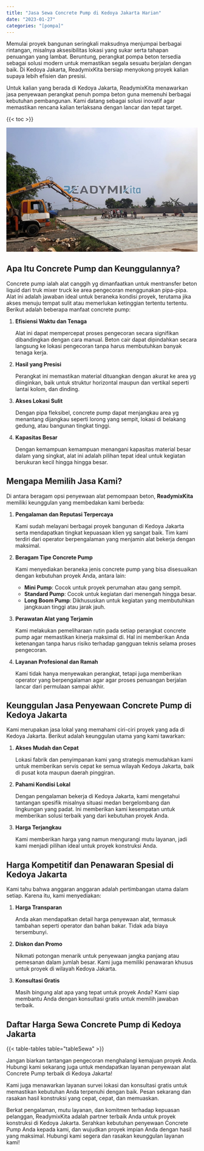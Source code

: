 ```yaml
---
title: "Jasa Sewa Concrete Pump di Kedoya Jakarta Harian"
date: "2023-01-27"
categories: "[pompa]"
---
```


Memulai proyek bangunan seringkali maksudnya menjumpai berbagai rintangan, misalnya aksesibilitas lokasi yang sukar serta tahapan penuangan yang lambat. Beruntung, perangkat pompa beton tersedia sebagai solusi modern untuk memastikan segala sesuatu berjalan dengan baik. Di Kedoya Jakarta, ReadymixKita bersiap menyokong proyek kalian supaya lebih efisien dan presisi.

Untuk kalian yang berada di Kedoya Jakarta, ReadymixKita menawarkan jasa penyewaan perangkat penuh pompa beton guna memenuhi berbagai kebutuhan pembangunan. Kami datang sebagai solusi inovatif agar memastikan rencana kalian terlaksana dengan lancar dan tepat target.

{{< toc >}}

![Jasa Sewa Concrete Pump di Kedoya Jakarta Harian](/images/pompa/sewa-pompa-09.jpg)

## Apa Itu Concrete Pump dan Keunggulannya?

Concrete pump ialah alat canggih yg dimanfaatkan untuk mentransfer beton liquid dari truk mixer truck ke area pengecoran menggunakan pipa-pipa. Alat ini adalah jawaban ideal untuk beraneka kondisi proyek, terutama jika akses menuju tempat sulit atau memerlukan ketinggian tertentu tertentu. Berikut adalah beberapa manfaat concrete pump:

1. **Efisiensi Waktu dan Tenaga**

   Alat ini dapat mempercepat proses pengecoran secara signifikan dibandingkan dengan cara manual. Beton cair dapat dipindahkan secara langsung ke lokasi pengecoran tanpa harus membutuhkan banyak tenaga kerja.

2. **Hasil yang Presisi**

   Perangkat ini memastikan material dituangkan dengan akurat ke area yg diinginkan, baik untuk struktur horizontal maupun dan vertikal seperti lantai kolom, dan dinding.

3. **Akses Lokasi Sulit**

   Dengan pipa fleksibel, concrete pump dapat menjangkau area yg menantang dijangkau seperti lorong yang sempit, lokasi di belakang gedung, atau bangunan tingkat tinggi.

4. **Kapasitas Besar**

   Dengan kemampuan kemampuan menangani kapasitas material besar dalam yang singkat, alat ini adalah pilihan tepat ideal untuk kegiatan berukuran kecil hingga hingga besar.

## Mengapa Memilih Jasa Kami?

Di antara beragam opsi penyewaan alat pemompaan beton, **ReadymixKita** memiliki keunggulan yang membedakan kami berbeda:

1. **Pengalaman dan Reputasi Terpercaya**

   Kami sudah melayani berbagai proyek bangunan di Kedoya Jakarta serta mendapatkan tingkat kepuasaan klien yg sangat baik. Tim kami terdiri dari operator berpengalaman yang menjamin alat bekerja dengan maksimal.

2. **Beragam Tipe Concrete Pump**

   Kami menyediakan beraneka jenis concrete pump yang bisa disesuaikan dengan kebutuhan proyek Anda, antara lain:
   - **Mini Pump**: Cocok untuk proyek perumahan atau gang sempit.
   - **Standard Pump**: Cocok untuk kegiatan dari menengah hingga besar.
   - **Long Boom Pump**: Dikhususkan untuk kegiatan yang membutuhkan jangkauan tinggi atau jarak jauh.

3. **Perawatan Alat yang Terjamin**

   Kami melakukan pemeliharaan rutin pada setiap perangkat concrete pump agar memastikan kinerja maksimal di. Hal ini memberikan Anda ketenangan tanpa harus risiko terhadap gangguan teknis selama proses pengecoran.

4. **Layanan Profesional dan Ramah**

   Kami tidak hanya menyewakan perangkat, tetapi juga memberikan operator yang berpengalaman agar agar proses penuangan berjalan lancar dari permulaan sampai akhir.

## Keunggulan Jasa Penyewaan Concrete Pump di Kedoya Jakarta

Kami merupakan jasa lokal yang memahami ciri-ciri proyek yang ada di Kedoya Jakarta. Berikut adalah keunggulan utama yang kami tawarkan:

1. **Akses Mudah dan Cepat**

   Lokasi fabrik dan penyimpanan kami yang strategis memudahkan kami untuk memberikan servis cepat ke semua wilayah Kedoya Jakarta, baik di pusat kota maupun daerah pinggiran.

2. **Pahami Kondisi Lokal**

   Dengan pengalaman bekerja di Kedoya Jakarta, kami mengetahui tantangan spesifik misalnya situasi medan bergelombang dan lingkungan yang padat. Ini memberikan kami kesempatan untuk memberikan solusi terbaik yang dari kebutuhan proyek Anda.

3. **Harga Terjangkau**

   Kami memberikan harga yang namun mengurangi mutu layanan, jadi kami menjadi pilihan ideal untuk proyek konstruksi Anda.

## Harga Kompetitif dan Penawaran Spesial di Kedoya Jakarta

Kami tahu bahwa anggaran anggaran adalah pertimbangan utama dalam setiap. Karena itu, kami menyediakan:

1. **Harga Transparan**

   Anda akan mendapatkan detail harga penyewaan alat, termasuk tambahan seperti operator dan bahan bakar. Tidak ada biaya tersembunyi.

2. **Diskon dan Promo**

   Nikmati potongan menarik untuk penyewaan jangka panjang atau pemesanan dalam jumlah besar. Kami juga memiliki penawaran khusus untuk proyek di wilayah Kedoya Jakarta.

3. **Konsultasi Gratis**

   Masih bingung alat apa yang tepat untuk proyek Anda? Kami siap membantu Anda dengan konsultasi gratis untuk memilih jawaban terbaik.

## Daftar Harga Sewa Concrete Pump di Kedoya Jakarta

{{< table-tables table="tableSewa" >}}

Jangan biarkan tantangan pengecoran menghalangi kemajuan proyek Anda. Hubungi kami sekarang juga untuk mendapatkan layanan penyewaan alat Concrete Pump terbaik di Kedoya Jakarta!

Kami juga menawarkan layanan survei lokasi dan konsultasi gratis untuk memastikan kebutuhan Anda terpenuhi dengan baik. Pesan sekarang dan rasakan hasil konstruksi yang cepat, cepat, dan memuaskan.

Berkat pengalaman, mutu layanan, dan komitmen terhadap kepuasan pelanggan, ReadymixKita adalah partner terbaik Anda untuk proyek konstruksi di Kedoya Jakarta. Serahkan kebutuhan penyewaan Concrete Pump Anda kepada kami, dan wujudkan proyek impian Anda dengan hasil yang maksimal. Hubungi kami segera dan rasakan keunggulan layanan kami!